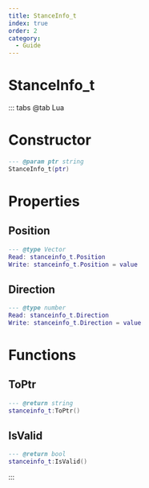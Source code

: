 ```yaml
---
title: StanceInfo_t
index: true
order: 2
category:
  - Guide
---
```


# StanceInfo_t

::: tabs
@tab Lua
# Constructor
```lua
--- @param ptr string
StanceInfo_t(ptr)
```
# Properties
## Position 
```lua
--- @type Vector
Read: stanceinfo_t.Position
Write: stanceinfo_t.Position = value
```
## Direction 
```lua
--- @type number
Read: stanceinfo_t.Direction
Write: stanceinfo_t.Direction = value
```
# Functions
## ToPtr
```lua
--- @return string
stanceinfo_t:ToPtr()
```
## IsValid
```lua
--- @return bool
stanceinfo_t:IsValid()
```

:::